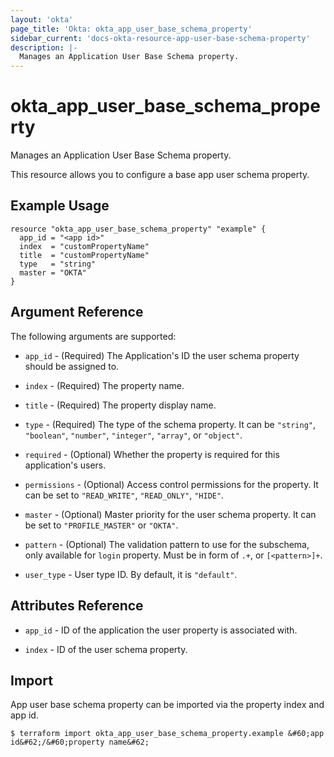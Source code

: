 ```yaml
---
layout: 'okta'
page_title: 'Okta: okta_app_user_base_schema_property'
sidebar_current: 'docs-okta-resource-app-user-base-schema-property'
description: |-
  Manages an Application User Base Schema property.
---
```


# okta_app_user_base_schema_property

Manages an Application User Base Schema property.

This resource allows you to configure a base app user schema property.

## Example Usage

```hcl
resource "okta_app_user_base_schema_property" "example" {
  app_id = "<app id>"
  index  = "customPropertyName"
  title  = "customPropertyName"
  type   = "string"
  master = "OKTA"
}
```

## Argument Reference

The following arguments are supported:

- `app_id` - (Required) The Application's ID the user schema property should be assigned to.

- `index` - (Required) The property name.

- `title` - (Required) The property display name.

- `type` - (Required) The type of the schema property. It can be `"string"`, `"boolean"`, `"number"`, `"integer"`, `"array"`, or `"object"`.

- `required` - (Optional) Whether the property is required for this application's users.

- `permissions` - (Optional) Access control permissions for the property. It can be set to `"READ_WRITE"`, `"READ_ONLY"`, `"HIDE"`.

- `master` - (Optional) Master priority for the user schema property. It can be set to `"PROFILE_MASTER"` or `"OKTA"`.

- `pattern` - (Optional) The validation pattern to use for the subschema, only available for `login` property. Must be in form of `.+`, or `[<pattern>]+`.

- `user_type` - User type ID. By default, it is `"default"`.

## Attributes Reference

- `app_id` - ID of the application the user property is associated with.

- `index` - ID of the user schema property.

## Import

App user base schema property can be imported via the property index and app id.

```
$ terraform import okta_app_user_base_schema_property.example &#60;app id&#62;/&#60;property name&#62;
```
